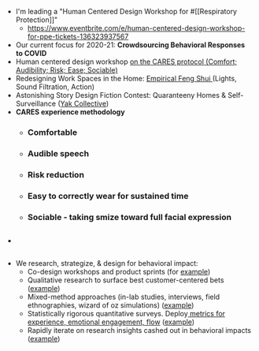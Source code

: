 - I'm leading a "Human Centered Design Workshop for #[[Respiratory Protection]]" 
    - https://www.eventbrite.com/e/human-centered-design-workshop-for-ppe-tickets-136323937567
- Our current focus for 2020-21: **Crowdsourcing Behavioral Responses to COVID**
- Human centered design workshop [on the CARES protocol (Comfort; Audibility; Risk; Ease; Sociable)](https://www.eventbrite.com/e/human-centered-design-workshop-for-ppe-tickets-136323937567,)
- Redesigning Work Spaces in the Home: [Empirical Feng Shui ](https://medium.com/@hormetic/empirical-feng-shui-4ef5869f3808)(Lights, Sound Filtration, Action)
- Astonishing Story Design Fiction Contest: Quaranteeny Homes & Self-Surveillance ([Yak Collective](https://www.yakcollective.org/join/))
- __**CARES experience methodology**__
    - ### __Comfortable__
    - ### __Audible__  speech
    - ### __Risk__ reduction
    - ### __Easy__ to correctly wear for sustained time
    - ### __Sociable__ - taking smize toward full facial expression
- ## 
- We research, strategize, & design for behavioral impact:
    - Co-design workshops and product sprints (for [example](https://paul-sas.squarespace.com/workshops))
    - Qualitative research to surface best customer-centered bets ([example](https://docs.google.com/presentation/d/e/2PACX-1vQmecSISO9vznC6_-WuTRrVwX6LFqXCkGAsbRwNVpavi3OHAVHruOuTy9cHSqqR_g_0kRvNpEyWkuwV/pub?delayms=3000&loop=false&start=false))
    - Mixed-method approaches (in-lab studies, interviews, field ethnographies, wizard of oz simulations)  ([example](https://docs.google.com/presentation/d/e/2PACX-1vQmecSISO9vznC6_-WuTRrVwX6LFqXCkGAsbRwNVpavi3OHAVHruOuTy9cHSqqR_g_0kRvNpEyWkuwV/pub?delayms=3000&loop=false&start=false))
    - Statistically rigorous quantitative surveys. Deploy[ metrics for experience, emotional engagement, flow](https://www.linkedin.com/pulse/brief-index-flow-motivation-paul-sas/) ([example](https://www.linkedin.com/pulse/brief-index-flow-motivation-paul-sas/))
    - Rapidly iterate on research insights cashed out in behavioral impacts ([example](https://docs.google.com/presentation/d/e/2PACX-1vQmecSISO9vznC6_-WuTRrVwX6LFqXCkGAsbRwNVpavi3OHAVHruOuTy9cHSqqR_g_0kRvNpEyWkuwV/pub?delayms=3000&loop=false&start=false))
